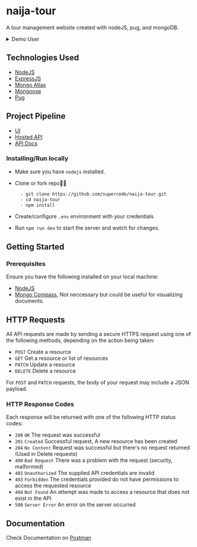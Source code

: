 # naija-tour

A tour management website created with nodeJS, pug, and mongoDB.

<details>
  <summary>Demo User</summary>

> | Email Address        | Password | Access      |
> | -------------------- | -------- | ----------- |
> | `ayinla@example.com` | holla123 | User access |

You can also create fully interactive user accounts

</details>

## Technologies Used

- [NodeJS](https://nodejs.org/en/download/)
- [ExpressJS](https://expressjs.com/)
- [Mongo Atlas](https://www.mongodb.com/cloud/atlas)
- [Mongoose](https://mongoosejs.com/)
- [Pug](https://pugjs.org/)

## Project Pipeline

- [UI](https://naijatours.herokuapp.com)
- [Hosted API](https://naijatours.herokuapp.com/api/v1)
- [API Docs](https://documenter.getpostman.com/view/9950313/SWTABJjh?version=latest)

### Installing/Run locally

- Make sure you have `nodejs` installed.

- Clone or fork repo🤷‍♂

  ```bash
    - git clone https://github.com/supercede/naija-tour.git
    - cd naija-tour
    - npm install
  ```

- Create/configure `.env` environment with your credentials

- Run `npm run dev` to start the server and watch for changes.

## Getting Started

### Prerequisites

Ensure you have the following installed on your local machine:

- [NodeJS](https://nodejs.org/en/download/)
- [Mongo Compass](https://www.mongodb.com/products/compass), Not neccessary but could be useful for visualizing documents.

## HTTP Requests

All API requests are made by sending a secure HTTPS request using one of the following methods, depending on the action being taken:

- `POST` Create a resource
- `GET` Get a resource or list of resources
- `PATCH` Update a resource
- `DELETE` Delete a resource

For `POST` and `PATCH` requests, the body of your request may include a JSON payload.

### HTTP Response Codes

Each response will be returned with one of the following HTTP status codes:

- `200` `OK` The request was successful
- `201` `Created` Successful request, A new resource has been created
- `204` `No Content` Request was successful but there's no request returned (Used in Delete requests)
- `400` `Bad Request` There was a problem with the request (security, malformed)
- `401` `Unauthorized` The supplied API credentials are invalid
- `403` `Forbidden` The credentials provided do not have permissions to access the requested resource
- `404` `Not Found` An attempt was made to access a resource that does not exist in the API
- `500` `Server Error` An error on the server occurred

## Documentation

Check Documentation on [Postman](https://documenter.getpostman.com/view/9950313/SWTABJjh?version=latest)
